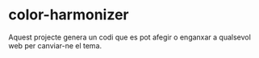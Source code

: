 # color-harmonizer
[//]: # (Description)
Aquest projecte genera un codi que es pot afegir o enganxar a qualsevol web per canviar-ne el tema.
